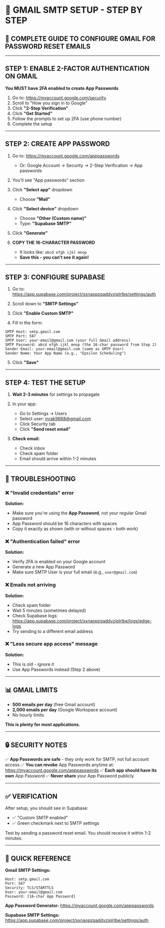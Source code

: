 # 📧 GMAIL SMTP SETUP - STEP BY STEP

## 🎯 COMPLETE GUIDE TO CONFIGURE GMAIL FOR PASSWORD RESET EMAILS

---

## STEP 1: ENABLE 2-FACTOR AUTHENTICATION ON GMAIL

**You MUST have 2FA enabled to create App Passwords**

1. Go to: https://myaccount.google.com/security
2. Scroll to "How you sign in to Google"
3. Click **"2-Step Verification"**
4. Click **"Get Started"**
5. Follow the prompts to set up 2FA (use phone number)
6. Complete the setup

---

## STEP 2: CREATE APP PASSWORD

1. Go to: https://myaccount.google.com/apppasswords
   - Or: Google Account → Security → 2-Step Verification → App passwords

2. You'll see "App passwords" section

3. Click **"Select app"** dropdown
   - Choose **"Mail"**

4. Click **"Select device"** dropdown
   - Choose **"Other (Custom name)"**
   - Type: **"Supabase SMTP"**

5. Click **"Generate"**

6. **COPY THE 16-CHARACTER PASSWORD**
   - It looks like: `abcd efgh ijkl mnop`
   - **Save this - you can't see it again!**

---

## STEP 3: CONFIGURE SUPABASE

1. Go to: https://app.supabase.com/project/sxnaopzgaddvziplrlbe/settings/auth

2. Scroll down to **"SMTP Settings"**

3. Click **"Enable Custom SMTP"**

4. Fill in the form:

```
SMTP Host: smtp.gmail.com
SMTP Port: 587
SMTP User: your-email@gmail.com (your full Gmail address)
SMTP Password: abcd efgh ijkl mnop (the 16-char password from Step 2)
Sender Email: your-email@gmail.com (same as SMTP User)
Sender Name: Your App Name (e.g., "Epsilon Scheduling")
```

5. Click **"Save"**

---

## STEP 4: TEST THE SETUP

1. **Wait 2-3 minutes** for settings to propagate

2. In your app:
   - Go to Settings → Users
   - Select user: mrak9668@gmail.com
   - Click Security tab
   - Click **"Send reset email"**

3. **Check email:**
   - Check inbox
   - Check spam folder
   - Email should arrive within 1-2 minutes

---

## 🔧 TROUBLESHOOTING

### ❌ "Invalid credentials" error

**Solution:**
- Make sure you're using the **App Password**, not your regular Gmail password
- App Password should be 16 characters with spaces
- Copy it exactly as shown (with or without spaces - both work)

### ❌ "Authentication failed" error

**Solution:**
- Verify 2FA is enabled on your Google account
- Generate a new App Password
- Make sure SMTP User is your full email (e.g., `user@gmail.com`)

### ❌ Emails not arriving

**Solution:**
- Check spam folder
- Wait 5 minutes (sometimes delayed)
- Check Supabase logs: https://app.supabase.com/project/sxnaopzgaddvziplrlbe/logs/edge-logs
- Try sending to a different email address

### ❌ "Less secure app access" message

**Solution:**
- This is old - ignore it
- Use App Passwords instead (Step 2 above)

---

## 📊 GMAIL LIMITS

- **500 emails per day** (free Gmail account)
- **2,000 emails per day** (Google Workspace account)
- No hourly limits

**This is plenty for most applications.**

---

## 🔒 SECURITY NOTES

✅ **App Passwords are safe** - they only work for SMTP, not full account access
✅ **You can revoke** App Passwords anytime at: https://myaccount.google.com/apppasswords
✅ **Each app should have its own** App Password
✅ **Never share** your App Password publicly

---

## ✅ VERIFICATION

After setup, you should see in Supabase:
- ✅ "Custom SMTP enabled"
- ✅ Green checkmark next to SMTP settings

Test by sending a password reset email. You should receive it within 1-2 minutes.

---

## 🎯 QUICK REFERENCE

**Gmail SMTP Settings:**
```
Host: smtp.gmail.com
Port: 587
Security: TLS/STARTTLS
User: your-email@gmail.com
Password: [16-char App Password]
```

**App Password Generator:**
https://myaccount.google.com/apppasswords

**Supabase SMTP Settings:**
https://app.supabase.com/project/sxnaopzgaddvziplrlbe/settings/auth

